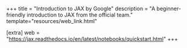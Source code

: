 +++
title = "Introduction to JAX by Google"
description = "A beginner-friendly introduction to JAX from the official team."
template="resources/web_link.html"

[extra]
web = "https://jax.readthedocs.io/en/latest/notebooks/quickstart.html"
+++